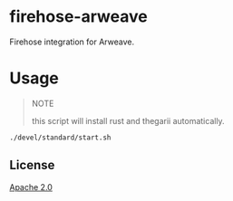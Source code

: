 # firehose-arweave

Firehose integration for Arweave.


# Usage

> NOTE
>
> this script will install rust and thegarii automatically.

```
./devel/standard/start.sh
```



## License

[Apache 2.0](LICENSE)
